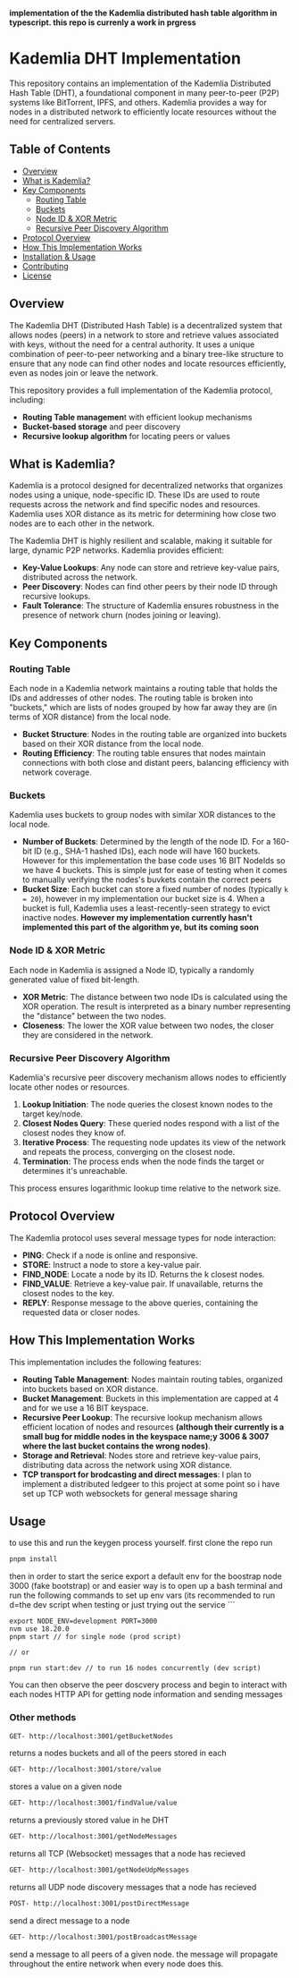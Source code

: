 **implementation of the the Kademlia distributed hash table algorithm in typescript. this repo is currenly a work in prgress**

# Kademlia DHT Implementation

This repository contains an implementation of the Kademlia Distributed Hash Table (DHT), a foundational component in many peer-to-peer (P2P) systems like BitTorrent, IPFS, and others. Kademlia provides a way for nodes in a distributed network to efficiently locate resources without the need for centralized servers.

## Table of Contents

- [Overview](#overview)
- [What is Kademlia?](#what-is-kademlia)
- [Key Components](#key-components)
  - [Routing Table](#routing-table)
  - [Buckets](#buckets)
  - [Node ID & XOR Metric](#node-id--xor-metric)
  - [Recursive Peer Discovery Algorithm](#recursive-peer-discovery-algorithm)
- [Protocol Overview](#protocol-overview)
- [How This Implementation Works](#how-this-implementation-works)
- [Installation & Usage](#installation--usage)
- [Contributing](#contributing)
- [License](#license)

## Overview

The Kademlia DHT (Distributed Hash Table) is a decentralized system that allows nodes (peers) in a network to store and retrieve values associated with keys, without the need for a central authority. It uses a unique combination of peer-to-peer networking and a binary tree-like structure to ensure that any node can find other nodes and locate resources efficiently, even as nodes join or leave the network.

This repository provides a full implementation of the Kademlia protocol, including:

- **Routing Table managemen**t with efficient lookup mechanisms
- **Bucket-based storage** and peer discovery
- **Recursive lookup algorithm** for locating peers or values

## What is Kademlia?

Kademlia is a protocol designed for decentralized networks that organizes nodes using a unique, node-specific ID. These IDs are used to route requests across the network and find specific nodes and resources. Kademlia uses XOR distance as its metric for determining how close two nodes are to each other in the network.

The Kademlia DHT is highly resilient and scalable, making it suitable for large, dynamic P2P networks. Kademlia provides efficient:

- **Key-Value Lookups**: Any node can store and retrieve key-value pairs, distributed across the network.
- **Peer Discovery**: Nodes can find other peers by their node ID through recursive lookups.
- **Fault Tolerance**: The structure of Kademlia ensures robustness in the presence of network churn (nodes joining or leaving).

## Key Components

### Routing Table

Each node in a Kademlia network maintains a routing table that holds the IDs and addresses of other nodes. The routing table is broken into "buckets," which are lists of nodes grouped by how far away they are (in terms of XOR distance) from the local node.

- **Bucket Structure**: Nodes in the routing table are organized into buckets based on their XOR distance from the local node.
- **Routing Efficiency**: The routing table ensures that nodes maintain connections with both close and distant peers, balancing efficiency with network coverage.

### Buckets

Kademlia uses buckets to group nodes with similar XOR distances to the local node.

- **Number of Buckets**: Determined by the length of the node ID. For a 160-bit ID (e.g., SHA-1 hashed IDs), each node will have 160 buckets. However for this implementation the base code uses 16 BIT NodeIds so we have 4 buckets. This is simple just for ease of testing when it comes to manually verifying the nodes's buvkets contain the correct peers
- **Bucket Size**: Each bucket can store a fixed number of nodes (typically `k = 20`), however in my implementation our bucket size is 4. When a bucket is full, Kademlia uses a least-recently-seen strategy to evict inactive nodes. **However my implementation currently hasn't implemented this part of the algorithm ye, but its coming soon**

### Node ID & XOR Metric

Each node in Kademlia is assigned a Node ID, typically a randomly generated value of fixed bit-length.

- **XOR Metric**: The distance between two node IDs is calculated using the XOR operation. The result is interpreted as a binary number representing the "distance" between the two nodes.
- **Closeness**: The lower the XOR value between two nodes, the closer they are considered in the network.

### Recursive Peer Discovery Algorithm

Kademlia's recursive peer discovery mechanism allows nodes to efficiently locate other nodes or resources.

1. **Lookup Initiation**: The node queries the closest known nodes to the target key/node.
2. **Closest Nodes Query**: These queried nodes respond with a list of the closest nodes they know of.
3. **Iterative Process**: The requesting node updates its view of the network and repeats the process, converging on the closest node.
4. **Termination**: The process ends when the node finds the target or determines it's unreachable.

This process ensures logarithmic lookup time relative to the network size.

## Protocol Overview

The Kademlia protocol uses several message types for node interaction:

- **PING**: Check if a node is online and responsive.
- **STORE**: Instruct a node to store a key-value pair.
- **FIND_NODE**: Locate a node by its ID. Returns the k closest nodes.
- **FIND_VALUE**: Retrieve a key-value pair. If unavailable, returns the closest nodes to the key.
- **REPLY**: Response message to the above queries, containing the requested data or closer nodes.

## How This Implementation Works

This implementation includes the following features:

- **Routing Table Management**: Nodes maintain routing tables, organized into buckets based on XOR distance.
- **Bucket Management**: Buckets in this implementation are capped at 4 and for we use a 16 BIT keyspace.
- **Recursive Peer Lookup**: The recursive lookup mechanism allows efficient location of nodes and resources **(although their currently is a small bug for middle nodes in the keyspace name;y 3006 & 3007 where the last bucket contains the wrong nodes)**.
- **Storage and Retrieval**: Nodes store and retrieve key-value pairs, distributing data across the network using XOR distance.
- **TCP transport for brodcasting and direct messages**: I plan to implement a distributed ledgeer to this project at some point so i have set up TCP woth websockets for general message sharing

## Usage
to use this and run the keygen process yourself. first clone the repo run 
```bash
pnpm install
```
then in order to start the serice export a default env for the boostrap node 3000 (fake bootstrap) or and easier way is to open up a bash terminal and run the following commands to set up env vars (its recommended to run d=the dev script when testing or just trying out the service ```
```
export NODE_ENV=development PORT=3000
nvm use 18.20.0
pnpm start // for single node (prod script)

// or

pnpm run start:dev // to run 16 nodes concurrently (dev script)
```
You can then observe the peer doscvery process and begin to interact with each nodes HTTP API for getting node information and sending messages

### Other methods
```bash
GET- http://localhost:3001/getBucketNodes
```
returns a nodes buckets and all of the peers stored in each
```bash
GET- http://localhost:3001/store/value
```
stores a value on a given node
```bash
GET- http://localhost:3001/findValue/value
```
returns a previously stored value in he DHT

```bash
GET- http://localhost:3001/getNodeMessages
```
returns all TCP (Websocket) messages that a node has recieved

```bash
GET- http://localhost:3001/getNodeUdpMessages
```
returns all UDP node discovery messages that a node has recieved

```bash
POST- http://localhost:3001/postDirectMessage
```
send a direct message to a node

```bash
GET- http://localhost:3001/postBroadcastMessage
```
send a message to all peers of a given node. the message will propagate throughout the entire network when every node does this.

